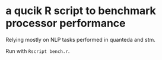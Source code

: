 # a qucik R script to benchmark processor performance

Relying mostly on NLP tasks performed in quanteda and stm.

Run with `Rscript bench.r`.
